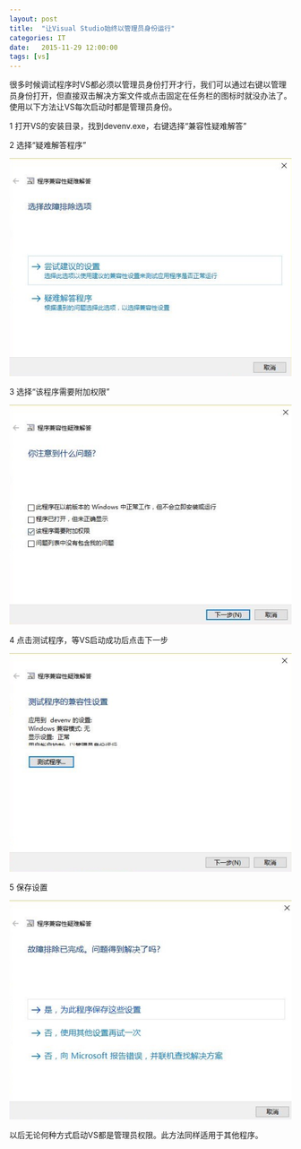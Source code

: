 ```yaml
---
layout: post
title:  "让Visual Studio始终以管理员身份运行"
categories: IT
date:   2015-11-29 12:00:00
tags: [vs]
---
```


很多时候调试程序时VS都必须以管理员身份打开才行，我们可以通过右键以管理员身份打开，但直接双击解决方案文件或点击固定在任务栏的图标时就没办法了。使用以下方法让VS每次启动时都是管理员身份。

<!--more-->

1 打开VS的安装目录，找到devenv.exe，右键选择“兼容性疑难解答”

2 选择“疑难解答程序”

<div style="text-align: center;">
<img  src="/res/vsadmin-1.jpg" border="0" alt=""/>
</div>

3 选择“该程序需要附加权限”

<div style="text-align: center;">
<img  src="/res/vsadmin-2.jpg" border="0" alt=""/>
</div>

4 点击测试程序，等VS启动成功后点击下一步

<div style="text-align: center;">
<img  src="/res/vsadmin-3.jpg" border="0" alt=""/>
</div>

5 保存设置

<div style="text-align: center;">
<img  src="/res/vsadmin-4.jpg" border="0" alt=""/>
</div>

以后无论何种方式启动VS都是管理员权限。此方法同样适用于其他程序。